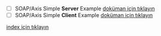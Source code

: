 - [ ] SOAP/Axis Simple **Server** Example [doküman için tıklayın](./simple-soap-server/README.md)
- [ ] SOAP/Axis Simple **Client** Example [doküman için tıklayın](./simple-soap-client/README.md)
 
[index için tıklayın](../README.md)
